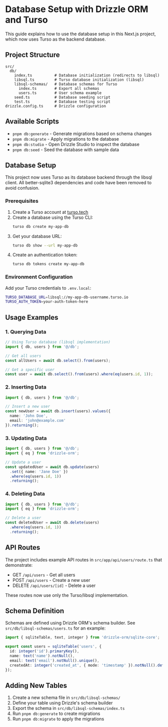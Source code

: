 # Database Setup with Drizzle ORM and Turso

This guide explains how to use the database setup in this Next.js project, which now uses Turso as the backend database.

## Project Structure

```
src/
  db/
    index.ts          # Database initialization (redirects to libsql)
    libsql.ts         # Turso database initialization (libsql)
    libsql-schemas/   # Database schemas for Turso
      index.ts        # Export all schemas
      users.ts        # User schema example
    seed.ts           # Database seeding script
    test.ts           # Database testing script
drizzle.config.ts     # Drizzle configuration
```

## Available Scripts

- `pnpm db:generate` - Generate migrations based on schema changes
- `pnpm db:migrate` - Apply migrations to the database
- `pnpm db:studio` - Open Drizzle Studio to inspect the database
- `pnpm db:seed` - Seed the database with sample data

## Database Setup

This project now uses Turso as its database backend through the libsql client. All better-sqlite3 dependencies and code have been removed to avoid confusion.

### Prerequisites

1. Create a Turso account at [turso.tech](https://turso.tech)
2. Create a database using the Turso CLI:
   ```bash
   turso db create my-app-db
   ```
3. Get your database URL:
   ```bash
   turso db show --url my-app-db
   ```
4. Create an authentication token:
   ```bash
   turso db tokens create my-app-db
   ```

### Environment Configuration

Add your Turso credentials to `.env.local`:

```bash
TURSO_DATABASE_URL=libsql://my-app-db-username.turso.io
TURSO_AUTH_TOKEN=your-auth-token-here
```

## Usage Examples

### 1. Querying Data

```typescript
// Using Turso database (libsql implementation)
import { db, users } from '@/db';

// Get all users
const allUsers = await db.select().from(users);

// Get a specific user
const user = await db.select().from(users).where(eq(users.id, 1));
```

### 2. Inserting Data

```typescript
import { db, users } from '@/db';

// Insert a new user
const newUser = await db.insert(users).values({
  name: 'John Doe',
  email: 'john@example.com'
}).returning();
```

### 3. Updating Data

```typescript
import { db, users } from '@/db';
import { eq } from 'drizzle-orm';

// Update a user
const updatedUser = await db.update(users)
  .set({ name: 'Jane Doe' })
  .where(eq(users.id, 1))
  .returning();
```

### 4. Deleting Data

```typescript
import { db, users } from '@/db';
import { eq } from 'drizzle-orm';

// Delete a user
const deletedUser = await db.delete(users)
  .where(eq(users.id, 1))
  .returning();
```

## API Routes

The project includes example API routes in `src/app/api/users/route.ts` that demonstrate:

- GET `/api/users` - Get all users
- POST `/api/users` - Create a new user
- DELETE `/api/users/[id]` - Delete a user

These routes now use only the Turso/libsql implementation.

## Schema Definition

Schemas are defined using Drizzle ORM's schema builder. See `src/db/libsql-schemas/users.ts` for an example:

```typescript
import { sqliteTable, text, integer } from 'drizzle-orm/sqlite-core';

export const users = sqliteTable('users', {
  id: integer('id').primaryKey(),
  name: text('name').notNull(),
  email: text('email').notNull().unique(),
  createdAt: integer('created_at', { mode: 'timestamp' }).notNull().default(new Date()),
});
```

## Adding New Tables

1. Create a new schema file in `src/db/libsql-schemas/`
2. Define your table using Drizzle's schema builder
3. Export the schema in `src/db/libsql-schemas/index.ts`
4. Run `pnpm db:generate` to create migrations
5. Run `pnpm db:migrate` to apply the migrations